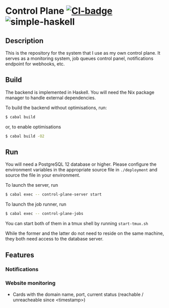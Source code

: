 # Control Plane [![CI-badge][CI-badge]][CI-url] ![simple-haskell][simple-haskell]

## Description

This is the repository for the system that I use as my own control plane. It serves as a monitoring system, job queues control panel,
notifications endpoint for webhooks, etc.

## Build 

The backend is implemented in Haskell. You will need the Nix package manager to handle external dependencies.

To build the backend without optimisations, run:

```bash
$ cabal build
```

or, to enable optimisations

```bash
$ cabal build -O2
```

## Run

You will need a PostgreSQL 12 database or higher.
Please configure the environment variables in the appropriate source file in `./deployment`
and source the file in your environment.

To launch the server, run 

```bash
$ cabal exec -- control-plane-server start
```

To launch the job runner, run

```bash
$ cabal exec -- control-plane-jobs 
```

You can start both of them in a tmux shell by running `start-tmux.sh`

While the former and the latter do not need to reside on the same machine, they both need access to the database server.

## Features

### Notifications

### Website monitoring

* Cards with the domain name, port, current status (reachable / unreacheable since \<timestamp\>)

[CI-url]: https://github.com/tchoutri/control-plane/actions
[CI-badge]: https://img.shields.io/github/workflow/status/tchoutri/control-plane/CI?style=flat-square
[simple-haskell]: https://img.shields.io/badge/Simple-Haskell-purple?style=flat-square
